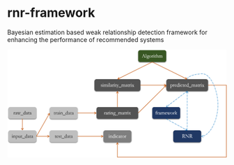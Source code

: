 # rnr-framework
Bayesian estimation based weak relationship detection framework for enhancing the performance of recommended systems

![avatar](/rnr-framework.png)
